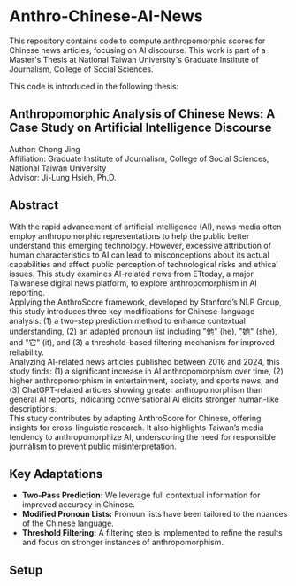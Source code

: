 # Anthro-Chinese-AI-News

This repository contains code to compute anthropomorphic scores for Chinese news articles, focusing on AI discourse. This work is part of a Master's Thesis at National Taiwan University's Graduate Institute of Journalism, College of Social Sciences.

This code is introduced in the following thesis:

**Anthropomorphic Analysis of Chinese News: A Case Study on Artificial Intelligence Discourse**
---
Author:       Chong Jing  
Affiliation:  Graduate Institute of Journalism,
              College of Social Sciences,
              National Taiwan University  
Advisor:      Ji-Lung Hsieh, Ph.D.


## Abstract
With the rapid advancement of artificial intelligence (AI), news media often employ anthropomorphic representations to help the public better understand this emerging technology. However, excessive attribution of human characteristics to AI can lead to misconceptions about its actual capabilities and affect public perception of technological risks and ethical issues. This study examines AI-related news from ETtoday, a major Taiwanese digital news platform, to explore anthropomorphism in AI reporting.  
Applying the AnthroScore framework, developed by Stanford’s NLP Group, this study introduces three key modifications for Chinese-language analysis: (1) a two-step prediction method to enhance contextual understanding, (2) an adapted pronoun list including "他" (he), "她" (she), and "它" (it), and (3) a threshold-based filtering mechanism for improved reliability.  
Analyzing AI-related news articles published between 2016 and 2024, this study finds: (1) a significant increase in AI anthropomorphism over time, (2) higher anthropomorphism in entertainment, society, and sports news, and (3) ChatGPT-related articles showing greater anthropomorphism than general AI reports, indicating conversational AI elicits stronger human-like descriptions.  
This study contributes by adapting AnthroScore for Chinese, offering insights for cross-linguistic research. It also highlights Taiwan’s media tendency to anthropomorphize AI, underscoring the need for responsible journalism to prevent public misinterpretation.

## Key Adaptations

*   **Two-Pass Prediction:** We leverage full contextual information for improved accuracy in Chinese.
*   **Modified Pronoun Lists:** Pronoun lists have been tailored to the nuances of the Chinese language.
*   **Threshold Filtering:** A filtering step is implemented to refine the results and focus on stronger instances of anthropomorphism.

## Setup
